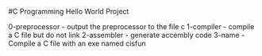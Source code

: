 #C Programming Hello World Project

0-preprocessor - output the preprocessor to the file c
1-compiler - compile a C file but do not link
2-assembler - generate accembly code
3-name - Compile a C file with an exe named cisfun
